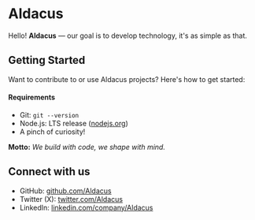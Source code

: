 # Aldacus  
Hello! **Aldacus** — our goal is to develop technology, it's as simple as that.  

## Getting Started  
Want to contribute to or use Aldacus projects? Here's how to get started:  

#### Requirements  
- Git: `git --version`  
- Node.js: LTS release ([nodejs.org](https://nodejs.org))  
- A pinch of curiosity!  

**Motto:** *We build with code, we shape with mind.*  

## Connect with us  
- GitHub: [github.com/Aldacus](https://github.com/aldacus)  
- Twitter (X): [twitter.com/Aldacus](https://twitter.com/aldacus)  
- LinkedIn: [linkedin.com/company/Aldacus](https://linkedin.com/company/aldacus)  
